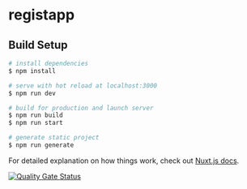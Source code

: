 # registapp

## Build Setup

```bash
# install dependencies
$ npm install

# serve with hot reload at localhost:3000
$ npm run dev

# build for production and launch server
$ npm run build
$ npm run start

# generate static project
$ npm run generate
```

For detailed explanation on how things work, check out [Nuxt.js docs](https://nuxtjs.org).

[![Quality Gate Status](https://sonarcloud.io/api/project_badges/measure?project=ladwig_fiwis-exam-registration&metric=alert_status)](https://sonarcloud.io/dashboard?id=ladwig_fiwis-exam-registration)
